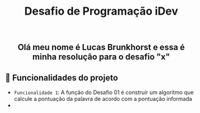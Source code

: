 <h1 align="center">Desafio de Programação iDev</h1>
<br>
<h2 align="center">Olá meu nome é Lucas Brunkhorst e essa é minha resolução para o desafio "x"</h2>

## :hammer: Funcionalidades do projeto

- `Funcionalidade 1`: A função do Desafio 01 é construir um algoritmo que calcule a pontuação da palavra de acordo com a pontuação informada
- 


